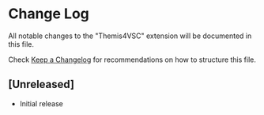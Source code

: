 # Change Log

All notable changes to the "Themis4VSC" extension will be documented in this file.

Check [Keep a Changelog](http://keepachangelog.com/) for recommendations on how to structure this file.

## [Unreleased]

- Initial release